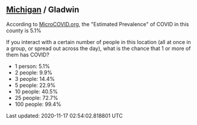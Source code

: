 
## [Michigan](/united-states/michigan) / Gladwin

According to [MicroCOVID.org](http://microcovid.org),
the "Estimated Prevalence" of COVID in this county is 5.1%

If you interact with a certain number of people in this location
(all at once in a group, or spread out across the day), what is the chance that
1 or more of them has COVID?

- 1 person: 5.1%
- 2 people: 9.9%
- 3 people: 14.4%
- 5 people: 22.9%
- 10 people: 40.5%
- 25 people: 72.7%
- 100 people: 99.4%

Last updated: 2020-11-17 02:54:02.818801 UTC
